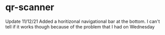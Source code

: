 # qr-scanner
Update 11/12/21
  Added a horitizonal navigational bar at the bottom. I can't tell if it works though because of the problem that I had on Wednesday
